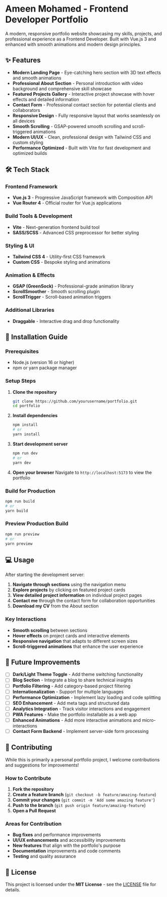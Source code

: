 # Ameen Mohamed - Frontend Developer Portfolio

A modern, responsive portfolio website showcasing my skills, projects, and professional experience as a Frontend Developer. Built with Vue.js 3 and enhanced with smooth animations and modern design principles.

## ✨ Features

- **Modern Landing Page** - Eye-catching hero section with 3D text effects and smooth animations
- **Professional About Section** - Personal introduction with video background and comprehensive skill showcase
- **Featured Projects Gallery** - Interactive project showcase with hover effects and detailed information
- **Contact Form** - Professional contact section for potential clients and collaborators
- **Responsive Design** - Fully responsive layout that works seamlessly on all devices
- **Smooth Scrolling** - GSAP-powered smooth scrolling and scroll-triggered animations
- **Modern UI/UX** - Clean, professional design with Tailwind CSS and custom styling
- **Performance Optimized** - Built with Vite for fast development and optimized builds

## 🛠️ Tech Stack

### Frontend Framework
- **Vue.js 3** - Progressive JavaScript framework with Composition API
- **Vue Router 4** - Official router for Vue.js applications

### Build Tools & Development
- **Vite** - Next-generation frontend build tool
- **SASS/SCSS** - Advanced CSS preprocessor for better styling

### Styling & UI
- **Tailwind CSS 4** - Utility-first CSS framework
- **Custom CSS** - Bespoke styling and animations

### Animation & Effects
- **GSAP (GreenSock)** - Professional-grade animation library
- **ScrollSmoother** - Smooth scrolling plugin
- **ScrollTrigger** - Scroll-based animation triggers

### Additional Libraries
- **Draggable** - Interactive drag and drop functionality

## 🚀 Installation Guide

### Prerequisites
- Node.js (version 16 or higher)
- npm or yarn package manager

### Setup Steps

1. **Clone the repository**
   ```bash
   git clone https://github.com/yourusername/portfolio.git
   cd portfolio
   ```

2. **Install dependencies**
   ```bash
   npm install
   # or
   yarn install
   ```

3. **Start development server**
   ```bash
   npm run dev
   # or
   yarn dev
   ```

4. **Open your browser**
   Navigate to `http://localhost:5173` to view the portfolio

### Build for Production

```bash
npm run build
# or
yarn build
```

### Preview Production Build

```bash
npm run preview
# or
yarn preview
```

## 💻 Usage

After starting the development server:

1. **Navigate through sections** using the navigation menu
2. **Explore projects** by clicking on featured project cards
3. **View detailed project information** on individual project pages
4. **Contact me** through the contact form for collaboration opportunities
5. **Download my CV** from the About section

### Key Interactions
- **Smooth scrolling** between sections
- **Hover effects** on project cards and interactive elements
- **Responsive navigation** that adapts to different screen sizes
- **Scroll-triggered animations** that enhance the user experience

## 🔮 Future Improvements

- [ ] **Dark/Light Theme Toggle** - Add theme switching functionality
- [ ] **Blog Section** - Integrate a blog to share technical insights
- [ ] **Portfolio Filtering** - Add category-based project filtering
- [ ] **Internationalization** - Support for multiple languages
- [ ] **Performance Optimization** - Implement lazy loading and code splitting
- [ ] **SEO Enhancement** - Add meta tags and structured data
- [ ] **Analytics Integration** - Track visitor interactions and engagement
- [ ] **PWA Features** - Make the portfolio installable as a web app
- [ ] **Enhanced Animations** - Add more interactive animations and micro-interactions
- [ ] **Contact Form Backend** - Implement server-side form processing

## 🤝 Contributing

While this is primarily a personal portfolio project, I welcome contributions and suggestions for improvements!

### How to Contribute

1. **Fork the repository**
2. **Create a feature branch** (`git checkout -b feature/amazing-feature`)
3. **Commit your changes** (`git commit -m 'Add some amazing feature'`)
4. **Push to the branch** (`git push origin feature/amazing-feature`)
5. **Open a Pull Request**

### Areas for Contribution

- **Bug fixes** and performance improvements
- **UI/UX enhancements** and accessibility improvements
- **New features** that align with the portfolio's purpose
- **Documentation** improvements and code comments
- **Testing** and quality assurance

## 📄 License

This project is licensed under the **MIT License** - see the [LICENSE](LICENSE) file for details.

